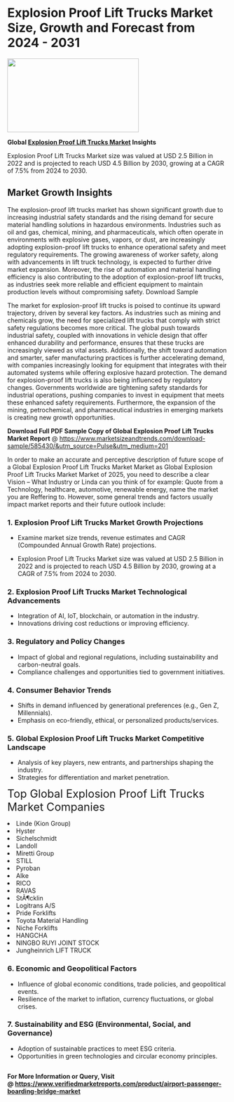 <H1>Explosion Proof Lift Trucks Market Size, Growth and Forecast from 2024 - 2031</H1><img class="aligncenter size-medium wp-image-584254" src="https://thirdeyenews.in/wp-content/uploads/2024/09/Global-Market-Research-300x168.jpeg" alt="" width="300" height="168" /><p><strong>Global&nbsp;<a href="https://www.marketsizeandtrends.com/download-sample/585430/&amp;utm_source=Pulse&amp;utm_medium=201">Explosion Proof Lift Trucks Market</a> Insights</strong></p><p>Explosion Proof Lift Trucks Market size was valued at USD 2.5 Billion in 2022 and is projected to reach USD 4.5 Billion by 2030, growing at a CAGR of 7.5% from 2024 to 2030.</p><p><h2>Market Growth Insights</h2> <p>The explosion-proof lift trucks market has shown significant growth due to increasing industrial safety standards and the rising demand for secure material handling solutions in hazardous environments. Industries such as oil and gas, chemical, mining, and pharmaceuticals, which often operate in environments with explosive gases, vapors, or dust, are increasingly adopting explosion-proof lift trucks to enhance operational safety and meet regulatory requirements. The growing awareness of worker safety, along with advancements in lift truck technology, is expected to further drive market expansion. Moreover, the rise of automation and material handling efficiency is also contributing to the adoption of explosion-proof lift trucks, as industries seek more reliable and efficient equipment to maintain production levels without compromising safety. Download Sample <p>The market for explosion-proof lift trucks is poised to continue its upward trajectory, driven by several key factors. As industries such as mining and chemicals grow, the need for specialized lift trucks that comply with strict safety regulations becomes more critical. The global push towards industrial safety, coupled with innovations in vehicle design that offer enhanced durability and performance, ensures that these trucks are increasingly viewed as vital assets. Additionally, the shift toward automation and smarter, safer manufacturing practices is further accelerating demand, with companies increasingly looking for equipment that integrates with their automated systems while offering explosive hazard protection. The demand for explosion-proof lift trucks is also being influenced by regulatory changes. Governments worldwide are tightening safety standards for industrial operations, pushing companies to invest in equipment that meets these enhanced safety requirements. Furthermore, the expansion of the mining, petrochemical, and pharmaceutical industries in emerging markets is creating new growth opportunities. </p><p><span class=""><strong>Download Full PDF Sample Copy of Global Explosion Proof Lift Trucks Market Report</strong> @ <a href="https://www.marketsizeandtrends.com/download-sample/585430/&amp;utm_source=Pulse&amp;utm_medium=201" target="_blank">https://www.marketsizeandtrends.com/download-sample/585430/&amp;utm_source=Pulse&amp;utm_medium=201</a></span></p><p>In order to make an accurate and perceptive description of future scope of a Global&nbsp;Explosion Proof Lift Trucks Market Market as Global&nbsp;Explosion Proof Lift Trucks Market Market of 2025, you need to describe a clear Vision &ndash; What Industry or Linda can you think of for example: Quote from a Technology, healthcare, automotive, renewable energy, name the market you are Reffering to. However, some general trends and factors usually impact market reports and their future outlook include:</p><h3>1.&nbsp;<strong>Explosion Proof Lift Trucks Market Growth Projections</strong></h3><ul><li>Examine market size trends, revenue estimates and CAGR (Compounded Annual Growth Rate) projections.</li><li><p>Explosion Proof Lift Trucks Market size was valued at USD 2.5 Billion in 2022 and is projected to reach USD 4.5 Billion by 2030, growing at a CAGR of 7.5% from 2024 to 2030.</p></li></ul><h3>2.&nbsp;<strong>Explosion Proof Lift Trucks Market Technological Advancements</strong></h3><ul><li>Integration of AI, IoT, blockchain, or automation in the industry.</li><li>Innovations driving cost reductions or improving efficiency.</li></ul><h3>3.&nbsp;<strong>Regulatory and Policy Changes</strong></h3><ul><li>Impact of global and regional regulations, including sustainability and carbon-neutral goals.</li><li>Compliance challenges and opportunities tied to government initiatives.</li></ul><h3>4.&nbsp;<strong>Consumer Behavior Trends</strong></h3><ul><li>Shifts in demand influenced by generational preferences (e.g., Gen Z, Millennials).</li><li>Emphasis on eco-friendly, ethical, or personalized products/services.</li></ul><h3>5.&nbsp;<strong>Global Explosion Proof Lift Trucks Market Competitive Landscape</strong></h3><ul><li>Analysis of key players, new entrants, and partnerships shaping the industry.</li><li>Strategies for differentiation and market penetration.</li></ul><p data-pm-slice="1 1 []"><span style="color: inherit; font-family: inherit; font-size: 25px;">Top Global Explosion Proof Lift Trucks Market Companies</span></p><div class="" data-test-id=""><p><li>Linde (Kion Group)</li><li> Hyster</li><li> Sichelschmidt</li><li> Landoll</li><li> Miretti Group</li><li> STILL</li><li> Pyroban</li><li> Alke</li><li> RICO</li><li> RAVAS</li><li> StÃ¶cklin</li><li> Logitrans A/S</li><li> Pride Forklifts</li><li> Toyota Material Handling</li><li> Niche Forklifts</li><li> HANGCHA</li><li> NINGBO RUYI JOINT STOCK</li><li> Jungheinrich LIFT TRUCK</li></p></div><h3>6.&nbsp;<strong>Economic and Geopolitical Factors</strong></h3><ul><li>Influence of global economic conditions, trade policies, and geopolitical events.</li><li>Resilience of the market to inflation, currency fluctuations, or global crises.</li></ul><h3>7.&nbsp;<strong>Sustainability and ESG (Environmental, Social, and Governance)</strong></h3><ul><li>Adoption of sustainable practices to meet ESG criteria.</li><li>Opportunities in green technologies and circular economy principles.</li></ul><h2><strong style="font-size: 14px;">For More Information or Query, Visit @&nbsp;</strong><a style="background-color: #ffffff; font-size: 14px;" href="https://www.marketsizeandtrends.com/report/explosion-proof-lift-trucks-market/" target="_blank">https://www.verifiedmarketreports.com/product/airport-passenger-boarding-bridge-market</a></h2>
